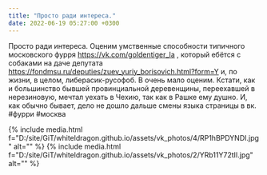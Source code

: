 ```yaml
---
title: "Просто ради интереса."
date: 2022-06-19 05:27:00 +0300
---
```


Просто ради интереса.
Оценим умственные способности типичного московского фурря https://vk.com/goldentiger_la , который ебётся с собаками на даче депутата https://fondmsu.ru/deputies/zuev_yuriy_borisovich.html?form=Y и, по жизни, в целом, либерасик-русофоб.
В очень мало оценим.
Кстати, как и большинство бывшей провинциальной деревенщины, переехавшей в нерезиновую, мечтал уехать в Чехию, так как в Рашке ему душно. И, как обычно бывает, дело не дошло дальше смены языка страницы в вк.
#фурри #москва


{% include media.html f="D:/site/GiT/whiteldragon.github.io/assets/vk_photos/4/RP1hBPDYNDI.jpg" alt="" %}
{% include media.html f="D:/site/GiT/whiteldragon.github.io/assets/vk_photos/2/YRb11Y72tII.jpg" alt="" %}
